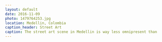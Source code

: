 ```yaml
---
layout: default
date: 2016-11-09
photo: 1479764253.jpg
location: Medellin, Colombia
caption_header: Street Art
caption: The street art scene in Medellin is way less omnipresent than it is in Bogota. Though it is possible to find very nice spots around.
---
```

